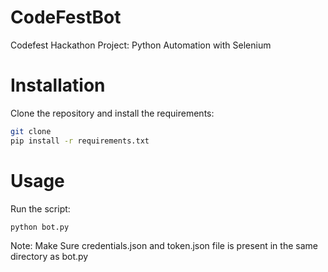 # CodeFestBot

Codefest Hackathon Project: Python Automation with Selenium

# Installation

Clone the repository and install the requirements:

```bash
git clone
pip install -r requirements.txt
```

# Usage

Run the script:

```bash
python bot.py
```

Note: Make Sure credentials.json and token.json file is present in the same directory as bot.py
